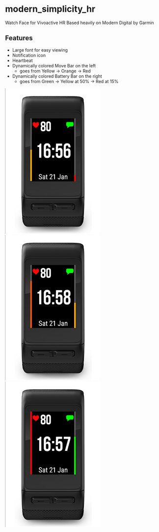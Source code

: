 # modern_simplicity_hr
Watch Face for Vivoactive HR
Based heavily on Modern Digital by Garmin

## Features
- Large font for easy viewing
- Notification icon
- Heartbeat
- Dynamically colored Move Bar on the left
  - goes from Yellow -> Orange -> Red
- Dynamically colored Battery Bar on the right
  - goes from Green -> Yellow at 50% -> Red at 15%

![Yellow move bar, low battery](/modern_simplicity_hr/screenshots/vahr1.png "")
![Orange move bar, medium battery](/modern_simplicity_hr/screenshots/vahr2.png "")
![Red move bar, charged battery](/modern_simplicity_hr/screenshots/vahr3.png "")
